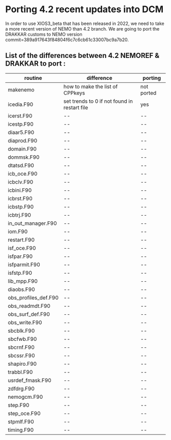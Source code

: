 # Porting 4.2 recent updates into DCM

In order to use XIOS3_beta that has been released in 2022, we need to take a more recent version of NEMO than 4.2 branch.
We are going to port the DRAKKAR customs to NEMO version commit=389a917643f84804f6c7c6cb61c33007bc9a7b20.

## List of the differences between 4.2 NEMOREF & DRAKKAR to port :

| routine | difference | porting |
|--|--|--|
| makenemo | how to make the list of CPPkeys | not ported |
| icedia.F90 | set trends to 0 if not found in restart file | yes |
| icerst.F90 |--|--|
| icestp.F90 |--|--|
| diaar5.F90 |--|--|
| diaprod.F90 |--|--|
| domain.F90 |--|--|
| dommsk.F90 |--|--|
| dtatsd.F90 |--|--|
| icb_oce.F90 |--|--|
| icbclv.F90 |--|--|
| icbini.F90 |--|--|
| icbrst.F90 |--|--|
| icbstp.F90 |--|--|
| icbtrj.F90 |--|--|
| in_out_manager.F90 |--|--|
| iom.F90 |--|--|
| restart.F90 |--|--|
| isf_oce.F90 |--|--|
| isfpar.F90 |--|--|
| isfparmit.F90 |--|--|
| isfstp.F90 |--|--|
| lib_mpp.F90 |--|--|
| diaobs.F90 |--|--|
| obs_profiles_def.F90 |--|--|
| obs_readmdt.F90 |--|--|
| obs_surf_def.F90 |--|--|
| obs_write.F90 |--|--|
| sbcblk.F90 |--|--|
| sbcfwb.F90 |--|--|
| sbcrnf.F90 |--|--|
| sbcssr.F90 |--|--|
| shapiro.F90 |--|--|
| trabbl.F90  |--|--|
| usrdef_fmask.F90 |--|--|
| zdfdrg.F90 |--|--|
| nemogcm.F90 |--|--|
| step.F90 |--|--|
| step_oce.F90 |--|--|
| stpmlf.F90 |--|--|
| timing.F90 |--|--|


